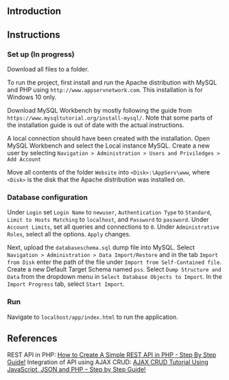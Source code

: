 ## Introduction

## Instructions 

### Set up (In progress)
Download all files to a folder.

To run the project, first install and run the Apache distribution with MySQL and PHP using `http://www.appservnetwork.com`. This installation is for Windows 10 only. 

Download MySQL Workbench by mostly following the guide from `https://www.mysqltutorial.org/install-mysql/`. Note that some parts of the installation guide is out of date with the actual instructions.

A local connection should have been created with the installation. Open MySQL Workbench and select the Local instance MySQL<port>. Create a new user by selecting `Navigation > Administration > Users and Priviledges > Add Account`

Move all contents of the folder `Website` into `<Disk>:\AppServ\www`, where `<Disk>` is the disk that the Apache distribution was installed on. 

### Database configuration
Under `Login` set `Login Name` to `newuser`, `Authentication Type` to `Standard`, `Limit to Hosts Matching` to `localhost`, and `Password` to `password`. Under `Account Limits`, set all queries and connections to `0`. Under `Administrative Roles`, select all the options. `Apply` changes.

Next, upload the `databaseschema.sql` dump file into MySQL. Select `Navigation > Administration > Data Import/Restore` and in the tab `Import from Disk` enter the path of the file under `Import from Self-Contained file`. Create a new Default Target Schema named `pss`. Select `Dump Structure and Data` from the dropdown menu in `Select Database Objects to Import`. In the `Import Progress` tab, select `Start Import`. 

### Run
Navigate to `localhost/app/index.html` to run the application. 

## References
REST API in PHP: [How to Create A Simple REST API in PHP - Step By Step Guide!](https://codeofaninja.com/2017/02/create-simple-rest-api-in-php.html)
Integration of API using AJAX CRUD: [AJAX CRUD Tutorial Using JavaScript, JSON and PHP – Step by Step Guide! ](https://codeofaninja.com/2015/06/php-crud-with-ajax-and-oop.html)